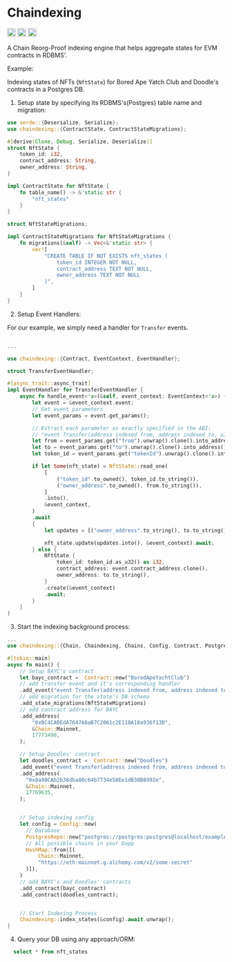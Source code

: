 # Chaindexing

[<img alt="github" src="https://img.shields.io/badge/Github-jurshsmith%2Fchaindexing-blue?logo=github" height="20">](https://github.com/jurshsmith/chaindexing-rs)
[<img alt="crates.io" src="https://img.shields.io/crates/v/chaindexing.svg?style=for-the-badge&color=fc8d62&logo=rust" height="20">](https://crates.io/crates/chaindexing)
[<img alt="diesel-streamer build" src="https://img.shields.io/github/actions/workflow/status/jurshsmith/chaindexing-rs/ci.yml?branch=main&style=for-the-badge" height="20">](https://github.com/jurshsmith/chaindexing-rs/actions?query=branch%3Amain)

A Chain Reorg-Proof indexing engine that helps aggregate states for EVM contracts in RDBMS'.

Example:

Indexing states of NFTs (`NftState`) for Bored Ape Yatch Club and Doodle's contracts in a Postgres DB.

1. Setup state by specifying its RDBMS's(Postgres) table name and migration:

```rust
use serde::{Deserialize, Serialize};
use chaindexing::{ContractState, ContractStateMigrations};

#[derive(Clone, Debug, Serialize, Deserialize)]
struct NftState {
    token_id: i32,
    contract_address: String,
    owner_address: String,
}

impl ContractState for NftState {
    fn table_name() -> &'static str {
        "nft_states"
    }
}

struct NftStateMigrations;

impl ContractStateMigrations for NftStateMigrations {
    fn migrations(&self) -> Vec<&'static str> {
        vec![
            "CREATE TABLE IF NOT EXISTS nft_states (
                token_id INTEGER NOT NULL,
                contract_address TEXT NOT NULL,
                owner_address TEXT NOT NULL
            )",
        ]
    }
}
```

2. Setup Event Handlers:

For our example, we simply need a handler for `Transfer` events.

```rust

...

use chaindexing::{Contract, EventContext, EventHandler};

struct TransferEventHandler;

#[async_trait::async_trait]
impl EventHandler for TransferEventHandler {
    async fn handle_event<'a>(&self, event_context: EventContext<'a>) {
        let event = &event_context.event;
        // Get event parameters
        let event_params = event.get_params();

        // Extract each parameter as exactly specified in the ABI:
        // "event Transfer(address indexed from, address indexed to, uint256 indexed tokenId)"
        let from = event_params.get("from").unwrap().clone().into_address().unwrap();
        let to = event_params.get("to").unwrap().clone().into_address().unwrap();
        let token_id = event_params.get("tokenId").unwrap().clone().into_uint().unwrap();

        if let Some(nft_state) = NftState::read_one(
            [
                ("token_id".to_owned(), token_id.to_string()),
                ("owner_address".to_owned(), from.to_string()),
            ]
            .into(),
            &event_context,
        )
        .await
        {
            let updates = [("owner_address".to_string(), to.to_string())];

            nft_state.update(updates.into(), &event_context).await;
        } else {
            NftState {
                token_id: token_id.as_u32() as i32,
                contract_address: event.contract_address.clone(),
                owner_address: to.to_string(),
            }
            .create(&event_context)
            .await;
        }
    }
}
```

3. Start the indexing background process:

```rust
...
use chaindexing::{Chain, Chaindexing, Chains, Config, Contract, PostgresRepo, Repo};

#[tokio::main]
async fn main() {
    // Setup BAYC's contract
    let bayc_contract =  Contract::new("BoredApeYachtClub")
    // add transfer event and it's corresponding handler
    .add_event("event Transfer(address indexed from, address indexed to, uint256 indexed tokenId)", TransferEventHandler)
    // add migration for the state's DB schema
    .add_state_migrations(NftStateMigrations)
    // add contract address for BAYC
    .add_address(
        "0xBC4CA0EdA7647A8aB7C2061c2E118A18a936f13D",
        &Chain::Mainnet,
        17773490,
    );

    // Setup Doodles' contract
    let doodles_contract =  Contract::new("Doodles")
    .add_event("event Transfer(address indexed from, address indexed to, uint256 indexed tokenId)", TransferEventHandler)
    .add_address(
      "0x8a90CAb2b38dba80c64b7734e58Ee1dB38B8992e",
      &Chain::Mainnet,
      17769635,
    );


    // Setup indexing config
    let config = Config::new(
      // Database
      PostgresRepo::new("postgres://postgres:postgres@localhost/example-db"),
      // All possible chains in your Dapp
      HashMap::from([(
          Chain::Mainnet,
          "https://eth-mainnet.g.alchemy.com/v2/some-secret"
      )]),
    )
    // add BAYC's and Doodles' contracts
    .add_contract(bayc_contract)
    .add_contract(doodles_contract);


    // Start Indexing Process
    Chaindexing::index_states(&config).await.unwrap();
}
```

4. Query your DB using any approach/ORM:

```sql
  select * from nft_states
```
